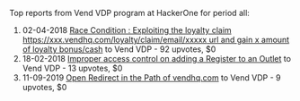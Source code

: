 Top reports from Vend VDP program at HackerOne for period all:

1. 02-04-2018 [Race Condition : Exploiting the loyalty claim https://xxx.vendhq.com/loyalty/claim/email/xxxxx url and gain x amount of loyalty bonus/cash](https://hackerone.com/reports/331940) to Vend VDP - 92 upvotes, $0
2. 18-02-2018 [Improper access control on adding a Register to an Outlet](https://hackerone.com/reports/317332) to Vend VDP - 13 upvotes, $0
3. 11-09-2019 [Open Redirect in the Path of vendhq.com](https://hackerone.com/reports/692154) to Vend VDP - 9 upvotes, $0
